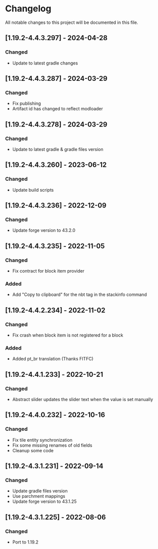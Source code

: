 # Changelog
All notable changes to this project will be documented in this file.

## [1.19.2-4.4.3.297] - 2024-04-28
### Changed
 - Update to latest gradle changes

## [1.19.2-4.4.3.287] - 2024-03-29
### Changed
 - Fix publishing
 - Artifact id has changed to reflect modloader

## [1.19.2-4.4.3.278] - 2024-03-29
### Changed
 - Update to latest gradle & gradle files version

## [1.19.2-4.4.3.260] - 2023-06-12
### Changed
 - Update build scripts

## [1.19.2-4.4.3.236] - 2022-12-09
### Changed
 - Update forge version to 43.2.0

## [1.19.2-4.4.3.235] - 2022-11-05
### Changed
 - Fix contract for block item provider

### Added
 - Add "Copy to clipboard" for the nbt tag in the stackinfo command

## [1.19.2-4.4.2.234] - 2022-11-02
### Changed
 - Fix crash when block item is not registered for a block

### Added
 - Added pt_br translation (Thanks FITFC)

## [1.19.2-4.4.1.233] - 2022-10-21
### Changed
 - Abstract slider updates the slider text when the value is set manually

## [1.19.2-4.4.0.232] - 2022-10-16
### Changed
 - Fix tile entity synchronization
 - Fix some missing renames of old fields
 - Cleanup some code

## [1.19.2-4.3.1.231] - 2022-09-14
### Changed
 - Update gradle files version
 - Use parchment mappings
 - Update forge version to 43.1.25

## [1.19.2-4.3.1.225] - 2022-08-06
### Changed
 - Port to 1.19.2